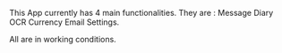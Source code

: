 This App currently has 4 main functionalities. They are :
Message 
Diary
OCR 
Currency
Email
Settings. 

All are in working conditions.
